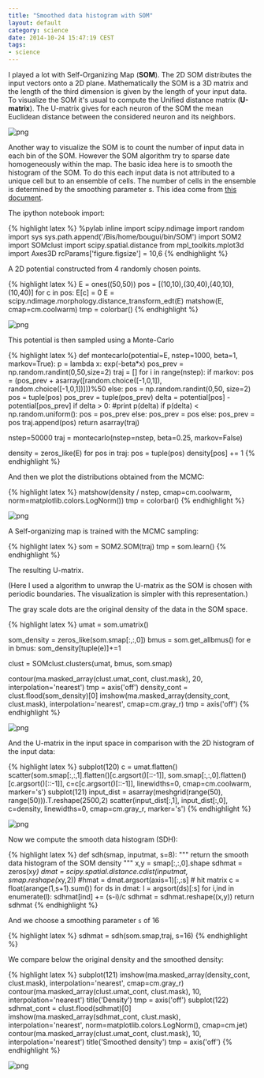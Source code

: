 ```yaml
---
title: "Smoothed data histogram with SOM"
layout: default
category: science
date: 2014-10-24 15:47:19 CEST
tags:
- science
---
```


I played a lot with Self-Organizing Map (**SOM**). The 2D SOM distributes the
input vectors onto a 2D plane. Mathematically the SOM is a 3D matrix and the
length of the third dimension is given by the length of your input data. To
visualize the SOM it's usual to compute the Unified distance matrix
(**U-matrix**). The U-matrix gives for each neuron of the SOM the mean Euclidean
distance between the considered neuron and its neighbors.

![png](smooth_data_histograms_files/smooth_data_histograms_1_0.png)


Another way to visualize the SOM is to count the number of input data in each
bin of the SOM. However the SOM algorithm try to sparse date homogeneously
within the map. The basic idea here is to smooth the histogram of the SOM. To
do this each input data is not attributed to a unique cell but to an ensemble
    of cells. The number of cells in the ensemble is determined by the
    smoothing parameter s. This idea come from [this document](http://www.ifs.tuwien.ac.at/ifs/research/pub_pdf/pam_icann02.pdf).

The ipython notebook import:

{% highlight latex %}
%pylab inline
import scipy.ndimage
import random
import sys
sys.path.append('/Bis/home/bougui/bin/SOM')
import SOM2
import SOMclust
import scipy.spatial.distance
from mpl_toolkits.mplot3d import Axes3D
rcParams['figure.figsize'] = 10,6
{% endhighlight %}

A 2D potential constructed from 4 randomly chosen points.

{% highlight latex %}
E = ones((50,50))
pos = [(10,10),(30,40),(40,10),(10,40)]
for c in pos:
    E[c] = 0
E = scipy.ndimage.morphology.distance_transform_edt(E)
matshow(E, cmap=cm.coolwarm)
tmp = colorbar()
{% endhighlight %}

![png](smooth_data_histograms_files/smooth_data_histograms_5_0.png)

This potential is then sampled using a Monte-Carlo

{% highlight latex %}
def montecarlo(potential=E, nstep=1000, beta=1, markov=True):
    p = lambda x: exp(-beta*x)
    pos_prev = np.random.randint(0,50,size=2)
    traj = []
    for i in range(nstep):
        if markov:
            pos = (pos_prev + asarray([random.choice([-1,0,1]), random.choice([-1,0,1])]))%50
        else:
            pos = np.random.randint(0,50, size=2)
        pos = tuple(pos)
        pos_prev = tuple(pos_prev)
        delta = potential[pos] - potential[pos_prev]
        if delta > 0:
            #print p(delta)
            if p(delta) < np.random.uniform():
                pos = pos_prev
            else:
                pos_prev = pos
        else:
            pos_prev = pos
        traj.append(pos)
    return asarray(traj)

nstep=50000
traj = montecarlo(nstep=nstep, beta=0.25, markov=False)

density = zeros_like(E)
for pos in traj:
    pos = tuple(pos)
    density[pos] += 1
{% endhighlight %}

And then we plot the distributions obtained from the MCMC:

{% highlight latex %}
matshow(density / nstep, cmap=cm.coolwarm, norm=matplotlib.colors.LogNorm())
tmp = colorbar()
{% endhighlight %}

![png](smooth_data_histograms_files/smooth_data_histograms_11_0.png)

A Self-organizing map is trained with the MCMC sampling:

{% highlight latex %}
som = SOM2.SOM(traj)
tmp = som.learn()
{% endhighlight %}

The resulting U-matrix.

(Here I used a algorithm to unwrap the U-matrix as the SOM is chosen with
periodic boundaries. The visualization is simpler with this representation.)

The gray scale dots are the original density of the data in the SOM space.

{% highlight latex %}
umat = som.umatrix()

som_density = zeros_like(som.smap[:,:,0])
bmus = som.get_allbmus()
for e in bmus:
    som_density[tuple(e)]+=1

clust = SOMclust.clusters(umat, bmus, som.smap)

contour(ma.masked_array(clust.umat_cont, clust.mask), 20, interpolation='nearest')
tmp = axis('off')
density_cont = clust.flood(som_density)[0]
imshow(ma.masked_array(density_cont, clust.mask), interpolation='nearest', cmap=cm.gray_r)
tmp = axis('off')
{% endhighlight %}

![png](smooth_data_histograms_files/smooth_data_histograms_18_0.png)

And the U-matrix in the input space in comparison with the 2D histogram of the
input data:

{% highlight latex %}
subplot(120)
c = umat.flatten()
scatter(som.smap[:,:,1].flatten()[c.argsort()[::-1]], som.smap[:,:,0].flatten()[c.argsort()[::-1]], 
        c=c[c.argsort()[::-1]], linewidths=0, cmap=cm.coolwarm, marker='s')
subplot(121)
input_dist = asarray(meshgrid(range(50), range(50))).T.reshape(2500,2)
scatter(input_dist[:,1], input_dist[:,0], c=density, linewidths=0, cmap=cm.gray_r, marker='s')
{% endhighlight %}

![png](smooth_data_histograms_files/smooth_data_histograms_20_1.png)

Now we compute the smooth data histogram (SDH):

{% highlight latex %}
def sdh(smap, inputmat, s=8):
    """
    return the smooth data histogram of the SOM density
    """
    x,y = smap[:,:,0].shape
    sdhmat = zeros(x*y)
    dmat = scipy.spatial.distance.cdist(inputmat, smap.reshape(x*y,2))
    #hmat = dmat.argsort(axis=1)[:,:s] # hit matrix
    c = float(arange(1,s+1).sum())
    for ds in dmat:
        l = argsort(ds)[:s]
        for i,ind in enumerate(l):
            sdhmat[ind] += (s-i)/c
    sdhmat = sdhmat.reshape((x,y))
    return sdhmat
{% endhighlight %}

And we choose a smoothing parameter `s` of 16

{% highlight latex %}
sdhmat = sdh(som.smap,traj, s=16)
{% endhighlight %}

We compare below the original density and the smoothed density:

{% highlight latex %}
subplot(121)
imshow(ma.masked_array(density_cont, clust.mask), interpolation='nearest', cmap=cm.gray_r)
contour(ma.masked_array(clust.umat_cont, clust.mask), 10, interpolation='nearest')
title('Density')
tmp = axis('off')
subplot(122)
sdhmat_cont = clust.flood(sdhmat)[0]
imshow(ma.masked_array(sdhmat_cont, clust.mask), interpolation='nearest', norm=matplotlib.colors.LogNorm(), cmap=cm.jet)
contour(ma.masked_array(clust.umat_cont, clust.mask), 10, interpolation='nearest')
title('Smoothed density')
tmp = axis('off')
{% endhighlight %}

![png](smooth_data_histograms_files/smooth_data_histograms_26_0.png)

